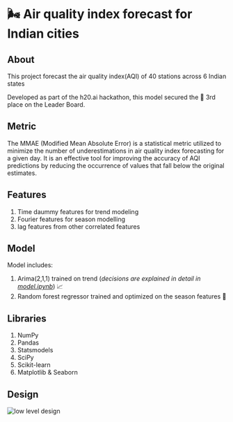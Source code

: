 # 🌬️ Air quality index forecast for Indian cities

## About 
This project forecast the air quality index(AQI) of 40 stations across 6 Indian states

Developed as part of the h20.ai hackathon, this model secured the 🥉 3rd place on the Leader Board. 


## Metric
The MMAE (Modified Mean Absolute Error) is a statistical metric utilized to minimize the number of underestimations in air quality index forecasting for a given day. It is an effective tool for improving the accuracy of AQI predictions by reducing the occurrence of values that fall below the original estimates.

## Features
1. Time daummy features for trend modeling
2. Fourier features for season modelling
3. lag features from other correlated features

## Model
Model includes:
1. Arima(2,1,1) trained on trend (*decisions are explained in detail in [model.ipynb](model.ipynb)*) 📈
2. Random forest regressor trained and optimized on the season features 🌳

## Libraries
1. NumPy 
2. Pandas 
3. Statsmodels 
4. SciPy 
5. Scikit-learn 
6. Matplotlib & Seaborn 


 ## Design
![low level design](h20_pipeline.jpg)